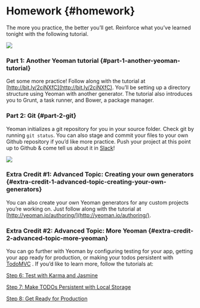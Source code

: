 # Homework {#homework}

The more you practice, the better you’ll get. Reinforce what you’ve learned tonight with the following tutorial.

[![](../assets/images/slack.png)](http://kcwit.slack.com)

### Part 1: Another Yeoman tutorial {#part-1-another-yeoman-tutorial}

Get some more practice! Follow along with the tutorial at [http://bit.ly/2ciNXfC](http://bit.ly/2ciNXfC). You’ll be setting up a directory structure using Yeoman with another generator. The tutorial also introduces you to Grunt, a task runner, and Bower, a package manager.

### Part 2: Git {#part-2-git}

Yeoman initializes a git repository for you in your source folder. Check git by running `git status`. You can also stage and commit your files to your own Github repository if you’d like more practice. Push your project at this point up to Github & come tell us about it in <a href="slack://channel?team=T06BZHS4U&id=C0BGBKGG6">Slack</a>!

[![](../assets/images/15.png)](http://bit.ly/CnCvers)

### Extra Credit #1: Advanced Topic: Creating your own generators {#extra-credit-1-advanced-topic-creating-your-own-generators}

You can also create your own Yeoman generators for any custom projects you’re working on. Just follow along with the tutorial at [http://yeoman.io/authoring/](http://yeoman.io/authoring/).

### Extra Credit #2: Advanced Topic: More Yeoman {#extra-credit-2-advanced-topic-more-yeoman}

You can go further with Yeoman by configuring testing for your app, getting your app ready for production, or making your todos persistent with  [TodoMVC](http://todomvc.com/) . If you’d like to learn more, follow the tutorials at:

[Step 6: Test with Karma and Jasmine](http://yeoman.io/codelab/run-unit-tests.html)

[Step 7: Make TODOs Persistent with Local Storage](http://yeoman.io/codelab/local-storage.html)

[Step 8: Get Ready for Production](http://yeoman.io/codelab/prepare-production.html)

